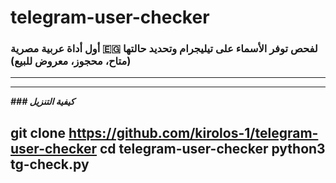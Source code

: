 # telegram-user-checker
### أول أداة عربية مصرية 🇪🇬 لفحص توفر الأسماء على تيليجرام وتحديد حالتها (متاح، محجوز، معروض للبيع)
----------------------------------------

----------------------------------------
***### كيفية التنزيل***

git clone https://github.com/kirolos-1/telegram-user-checker
cd telegram-user-checker
python3 tg-check.py
----------------------------------------
